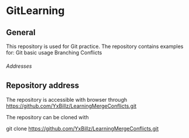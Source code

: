 # GitLearning
## General
This repository is used for Git practice. The repository contains examples for:
Git basic usage
Branching
Conflicts
###### Addresses

## Repository address
The repository is accessible with browser through https://github.com/YxBillz/LearningMergeConflicts.git

The repository can be cloned with

git clone https://github.com/YxBillz/LearningMergeConflicts.git
